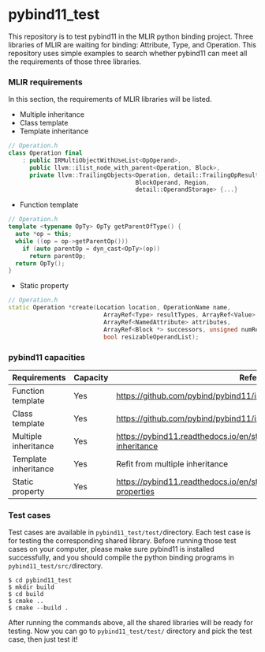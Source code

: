 # pybind11_test

This repository is to test pybind11 in the MLIR python binding project. Three libraries of MLIR are waiting for binding: Attribute, Type, and Operation.  This repository uses simple examples to search whether pybind11 can meet all the requirements of those three libraries.

### MLIR requirements

In this section, the requirements of MLIR libraries will be listed.

- Multiple inheritance
- Class template
- Template inheritance

```C++
// Operation.h
class Operation final
    : public IRMultiObjectWithUseList<OpOperand>,
      public llvm::ilist_node_with_parent<Operation, Block>,
      private llvm::TrailingObjects<Operation, detail::TrailingOpResult,
                                    BlockOperand, Region,
                                    detail::OperandStorage> {...}
```

- Function template

```C++
// Operation.h
template <typename OpTy> OpTy getParentOfType() {
  auto *op = this;
  while ((op = op->getParentOp()))
    if (auto parentOp = dyn_cast<OpTy>(op))
      return parentOp;
  return OpTy();
}
```

- Static property

```c++
// Operation.h
static Operation *create(Location location, OperationName name,
                           ArrayRef<Type> resultTypes, ArrayRef<Value> operands,
                           ArrayRef<NamedAttribute> attributes,
                           ArrayRef<Block *> successors, unsigned numRegions,
                           bool resizableOperandList);
```



### pybind11 capacities

| Requirements         | Capacity | Reference                                                    |
| -------------------- | -------- | ------------------------------------------------------------ |
| Function template    | Yes      | https://github.com/pybind/pybind11/issues/199                |
| Class template       | Yes      | https://github.com/pybind/pybind11/issues/199                |
| Multiple inheritance | Yes      | https://pybind11.readthedocs.io/en/stable/advanced/classes.html#multiple-inheritance |
| Template inheritance | Yes      | Refit from multiple inheritance                              |
| Static property      | Yes      | https://pybind11.readthedocs.io/en/stable/advanced/classes.html#static-properties |



### Test cases

Test cases are available in `pybind11_test/test/`directory. Each test case is for testing the corresponding  shared library. Before running those test cases on your computer, please make sure pybind11 is installed successfully, and you should compile the python binding programs in `pybind11_test/src/`directory.

```
$ cd pybind11_test
$ mkdir build
$ cd build
$ cmake ..
$ cmake --build .
```

After running the commands above, all the shared libraries will be ready for testing. Now you can go to `pybind11_test/test/` directory and pick the test case, then just test it!